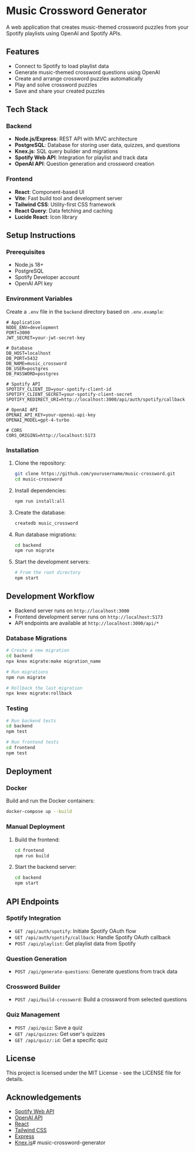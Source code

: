# Music Crossword Generator

A web application that creates music-themed crossword puzzles from your Spotify playlists using OpenAI and Spotify APIs.

## Features

- Connect to Spotify to load playlist data
- Generate music-themed crossword questions using OpenAI
- Create and arrange crossword puzzles automatically
- Play and solve crossword puzzles
- Save and share your created puzzles

## Tech Stack

### Backend
- **Node.js/Express**: REST API with MVC architecture
- **PostgreSQL**: Database for storing user data, quizzes, and questions
- **Knex.js**: SQL query builder and migrations
- **Spotify Web API**: Integration for playlist and track data
- **OpenAI API**: Question generation and crossword creation

### Frontend
- **React**: Component-based UI
- **Vite**: Fast build tool and development server
- **Tailwind CSS**: Utility-first CSS framework
- **React Query**: Data fetching and caching
- **Lucide React**: Icon library

## Setup Instructions

### Prerequisites
- Node.js 18+
- PostgreSQL
- Spotify Developer account
- OpenAI API key

### Environment Variables

Create a `.env` file in the `backend` directory based on `.env.example`:

```
# Application
NODE_ENV=development
PORT=3000
JWT_SECRET=your-jwt-secret-key

# Database
DB_HOST=localhost
DB_PORT=5432
DB_NAME=music_crossword
DB_USER=postgres
DB_PASSWORD=postgres

# Spotify API
SPOTIFY_CLIENT_ID=your-spotify-client-id
SPOTIFY_CLIENT_SECRET=your-spotify-client-secret
SPOTIFY_REDIRECT_URI=http://localhost:3000/api/auth/spotify/callback

# OpenAI API
OPENAI_API_KEY=your-openai-api-key
OPENAI_MODEL=gpt-4-turbo

# CORS
CORS_ORIGINS=http://localhost:5173
```

### Installation

1. Clone the repository:
   ```bash
   git clone https://github.com/yourusername/music-crossword.git
   cd music-crossword
   ```

2. Install dependencies:
   ```bash
   npm run install:all
   ```

3. Create the database:
   ```bash
   createdb music_crossword
   ```

4. Run database migrations:
   ```bash
   cd backend
   npm run migrate
   ```

5. Start the development servers:
   ```bash
   # From the root directory
   npm start
   ```

## Development Workflow

- Backend server runs on `http://localhost:3000`
- Frontend development server runs on `http://localhost:5173`
- API endpoints are available at `http://localhost:3000/api/*`

### Database Migrations

```bash
# Create a new migration
cd backend
npx knex migrate:make migration_name

# Run migrations
npm run migrate

# Rollback the last migration
npx knex migrate:rollback
```

### Testing

```bash
# Run backend tests
cd backend
npm test

# Run frontend tests
cd frontend
npm test
```

## Deployment

### Docker

Build and run the Docker containers:

```bash
docker-compose up --build
```

### Manual Deployment

1. Build the frontend:
   ```bash
   cd frontend
   npm run build
   ```

2. Start the backend server:
   ```bash
   cd backend
   npm start
   ```

## API Endpoints

### Spotify Integration
- `GET /api/auth/spotify`: Initiate Spotify OAuth flow
- `GET /api/auth/spotify/callback`: Handle Spotify OAuth callback
- `POST /api/playlist`: Get playlist data from Spotify

### Question Generation
- `POST /api/generate-questions`: Generate questions from track data

### Crossword Builder
- `POST /api/build-crossword`: Build a crossword from selected questions

### Quiz Management
- `POST /api/quiz`: Save a quiz
- `GET /api/quizzes`: Get user's quizzes
- `GET /api/quiz/:id`: Get a specific quiz

## License

This project is licensed under the MIT License - see the LICENSE file for details.

## Acknowledgements

- [Spotify Web API](https://developer.spotify.com/documentation/web-api/)
- [OpenAI API](https://platform.openai.com/docs/introduction)
- [React](https://reactjs.org/)
- [Tailwind CSS](https://tailwindcss.com/)
- [Express](https://expressjs.com/)
- [Knex.js](https://knexjs.org/)# music-crossword-generator
